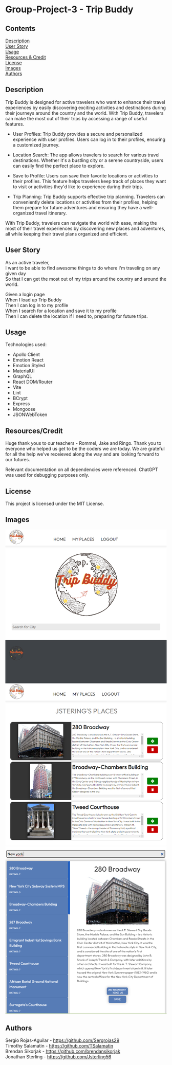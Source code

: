 # Group-Project-3 - Trip Buddy

## Contents
[Description](#description)<br>
[User Story](#user-story)<br>
[Usage](#usage)<br>
[Resources & Credit](#resourcescredit)<br>
[License](#license)<br>
[Images](#images)<br>
[Authors](#authors)<br>

## Description
Trip Buddy is designed for active travelers who want to enhance their travel experiences by easily discovering exciting activities and destinations during their journeys around the country and the world. With Trip Buddy, travelers can make the most out of their trips by accessing a range of useful features.

- User Profiles: Trip Buddy provides a secure and personalized experience with user profiles. Users can log in to their profiles, ensuring a customized journey.

- Location Search: The app allows travelers to search for various travel destinations. Whether it's a bustling city or a serene countryside, users can easily find the perfect place to explore.

- Save to Profile: Users can save their favorite locations or activities to their profiles. This feature helps travelers keep track of places they want to visit or activities they'd like to experience during their trips.

- Trip Planning: Trip Buddy supports effective trip planning. Travelers can conveniently delete locations or activities from their profiles, helping them prepare for future adventures and ensuring they have a well-organized travel itinerary.

With Trip Buddy, travelers can navigate the world with ease, making the most of their travel experiences by discovering new places and adventures, all while keeping their travel plans organized and efficient.

## User Story
As an active traveler,<br>
I want to be able to find awesome things to do where I'm traveling on any given day<br>
So that I can get the most out of my trips around the country and around the world.<br>

Given a login page<br>
When I load up Trip Buddy<br>
Then I can log in to my profile<br>
When I search for a location and save it to my profile<br>
Then I can delete the location if I need to, preparing for future trips.<br>


## Usage
Technologies used:
 - Apollo Client
 - Emotion React
 - Emotion Styled
 - MaterialUI
 - GraphQL
 - React DOM/Router
 - Vite
 - Lint
 - BCrypt
 - Express
 - Mongoose
 - JSONWebToken

## Resources/Credit
Huge thank yous to our teachers - Rommel, Jake and Ringo. Thank you to everyone who helped us get to be the coders we are today. We are grateful for all the help we've receieved along the way and are looking forward to our futures.

Relevant documentation on all dependencies were referenced.
ChatGPT was used for debugging purposes only.

## License
This project is licensed under the MIT License.

## Images
![Home Screen](client\public\image-1.png)
![Saved Places](client\public\image.png)
![Place Search](client\public\image-2.png)

## Authors
Sergio Rojas-Aguilar - https://github.com/Sergrojas29<br>
Timothy Salamatin - https://github.com/TSalamatin<br>
Brendan Sikorjak - https://github.com/brendansikorjak<br>
Jonathan Sterling - https://github.com/Jsterling56 
